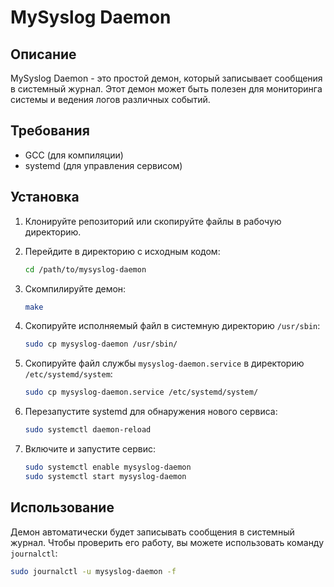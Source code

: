# MySyslog Daemon

## Описание
MySyslog Daemon - это простой демон, который записывает сообщения в системный журнал. Этот демон может быть полезен для мониторинга системы и ведения логов различных событий.

## Требования
- GCC (для компиляции)
- systemd (для управления сервисом)

## Установка

1. Клонируйте репозиторий или скопируйте файлы в рабочую директорию.

2. Перейдите в директорию с исходным кодом:

    ```sh
    cd /path/to/mysyslog-daemon
    ```

3. Скомпилируйте демон:

    ```sh
    make
    ```

4. Скопируйте исполняемый файл в системную директорию `/usr/sbin`:

    ```sh
    sudo cp mysyslog-daemon /usr/sbin/
    ```

5. Скопируйте файл службы `mysyslog-daemon.service` в директорию `/etc/systemd/system`:

    ```sh
    sudo cp mysyslog-daemon.service /etc/systemd/system/
    ```

6. Перезапустите systemd для обнаружения нового сервиса:

    ```sh
    sudo systemctl daemon-reload
    ```

7. Включите и запустите сервис:

    ```sh
    sudo systemctl enable mysyslog-daemon
    sudo systemctl start mysyslog-daemon
    ```

## Использование
Демон автоматически будет записывать сообщения в системный журнал. Чтобы проверить его работу, вы можете использовать команду `journalctl`:

```sh
sudo journalctl -u mysyslog-daemon -f

